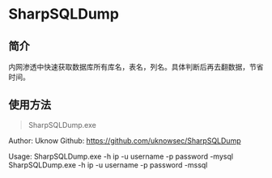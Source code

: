 # SharpSQLDump

## 简介
内网渗透中快速获取数据库所有库名，表名，列名。具体判断后再去翻数据，节省时间。


## 使用方法

> SharpSQLDump.exe

Author: Uknow
Github: https://github.com/uknowsec/SharpSQLDump

Usage: SharpSQLDump.exe -h ip -u username -p password -mysql
       SharpSQLDump.exe -h ip -u username -p password -mssql
       
   
